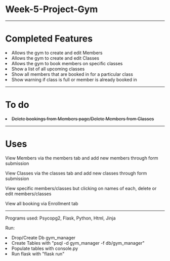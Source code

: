 # Week-5-Project-Gym
<hr>
<h1>Completed Features</h1>
<li>Allows the gym to create and edit Members
<li>Allows the gym to create and edit Classes
<li>Allows the gym to book members on specific classes
<li>Show a list of all upcoming classes
<li>Show all members that are booked in for a particular class
<li>Show warning if class is full or member is already booked in
<hr>
<h1>To do</h1>
<li><s>Delete bookings from Members page/Delete Members from Classes</s>


<hr>
<h1>Uses</h1>
<p>View Members via the members tab and add new members through form submission</p>
<p>View Classes via the classes tab and add new classes through form submission</p>
<p>View specific members/classes but clicking on names of each, delete or edit members/classes</p>
<p>View all booking via Enrollment tab</p>

<hr>
Programs used: Psycopg2, Flask,  Python, Html, Jinja

Run:
<li>Drop/Create Db gym_manager
<li>Create Tables with "psql -d gym_manager -f db/gym_manager"
<li>Populate tables with console.py
<li>Run flask with "flask run"
